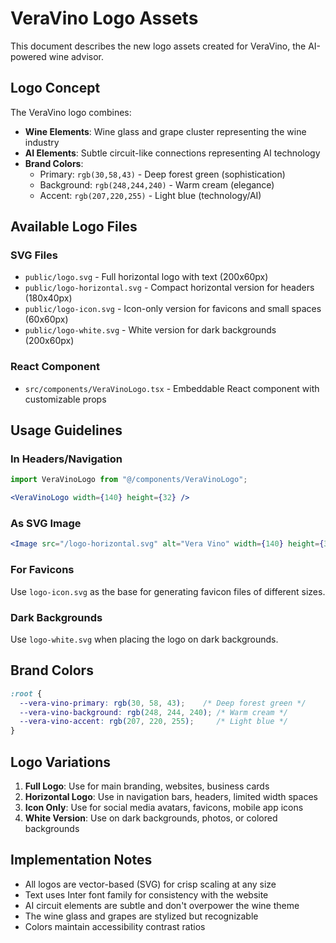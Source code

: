 # VeraVino Logo Assets

This document describes the new logo assets created for VeraVino, the AI-powered wine advisor.

## Logo Concept

The VeraVino logo combines:
- **Wine Elements**: Wine glass and grape cluster representing the wine industry
- **AI Elements**: Subtle circuit-like connections representing AI technology
- **Brand Colors**: 
  - Primary: `rgb(30,58,43)` - Deep forest green (sophistication)
  - Background: `rgb(248,244,240)` - Warm cream (elegance)
  - Accent: `rgb(207,220,255)` - Light blue (technology/AI)

## Available Logo Files

### SVG Files
- `public/logo.svg` - Full horizontal logo with text (200x60px)
- `public/logo-horizontal.svg` - Compact horizontal version for headers (180x40px)
- `public/logo-icon.svg` - Icon-only version for favicons and small spaces (60x60px)
- `public/logo-white.svg` - White version for dark backgrounds (200x60px)

### React Component
- `src/components/VeraVinoLogo.tsx` - Embeddable React component with customizable props

## Usage Guidelines

### In Headers/Navigation
```jsx
import VeraVinoLogo from "@/components/VeraVinoLogo";

<VeraVinoLogo width={140} height={32} />
```

### As SVG Image
```jsx
<Image src="/logo-horizontal.svg" alt="Vera Vino" width={140} height={32} />
```

### For Favicons
Use `logo-icon.svg` as the base for generating favicon files of different sizes.

### Dark Backgrounds
Use `logo-white.svg` when placing the logo on dark backgrounds.

## Brand Colors

```css
:root {
  --vera-vino-primary: rgb(30, 58, 43);    /* Deep forest green */
  --vera-vino-background: rgb(248, 244, 240); /* Warm cream */
  --vera-vino-accent: rgb(207, 220, 255);     /* Light blue */
}
```

## Logo Variations

1. **Full Logo**: Use for main branding, websites, business cards
2. **Horizontal Logo**: Use in navigation bars, headers, limited width spaces  
3. **Icon Only**: Use for social media avatars, favicons, mobile app icons
4. **White Version**: Use on dark backgrounds, photos, or colored backgrounds

## Implementation Notes

- All logos are vector-based (SVG) for crisp scaling at any size
- Text uses Inter font family for consistency with the website
- AI circuit elements are subtle and don't overpower the wine theme
- The wine glass and grapes are stylized but recognizable
- Colors maintain accessibility contrast ratios